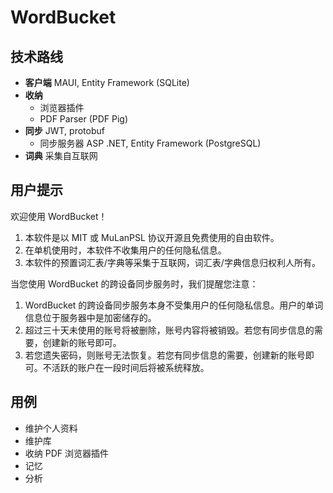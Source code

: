 # WordBucket

## 技术路线

- **客户端** MAUI, Entity Framework (SQLite)
- **收纳**
  - 浏览器插件
  - PDF Parser (PDF Pig)
- **同步** JWT, protobuf
  - 同步服务器 ASP .NET, Entity Framework (PostgreSQL)
- **词典** 采集自互联网

## 用户提示

欢迎使用 WordBucket！

1. 本软件是以 MIT 或 MuLanPSL 协议开源且免费使用的自由软件。
2. 在单机使用时，本软件不收集用户的任何隐私信息。
3. 本软件的预置词汇表/字典等采集于互联网，词汇表/字典信息归权利人所有。

当您使用 WordBucket 的跨设备同步服务时，我们提醒您注意：

1. WordBucket 的跨设备同步服务本身不受集用户的任何隐私信息。用户的单词信息位于服务器中是加密储存的。
2. 超过三十天未使用的账号将被删除，账号内容将被销毁。若您有同步信息的需要，创建新的账号即可。
3. 若您遗失密码，则账号无法恢复。若您有同步信息的需要，创建新的账号即可。不活跃的账户在一段时间后将被系统释放。

## 用例

- 维护个人资料
- 维护库
- 收纳 PDF 浏览器插件
- 记忆
- 分析
